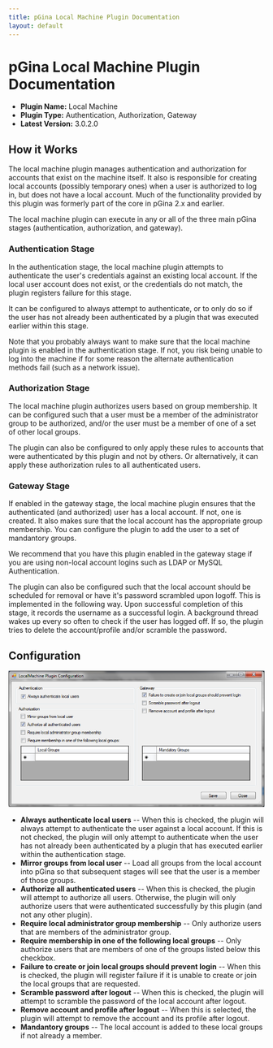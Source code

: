```yaml
---
title: pGina Local Machine Plugin Documentation
layout: default
---
```


pGina Local Machine Plugin Documentation
===================

* **Plugin Name:** Local Machine
* **Plugin Type:** Authentication, Authorization, Gateway
* **Latest Version:** 3.0.2.0

How it Works
--------------------

The local machine plugin manages authentication and authorization for accounts
that exist on the machine itself.  It also is responsible for creating local
accounts (possibly temporary ones) when a user is authorized to log in, but
does not have a local account.  Much of the functionality provided by this
plugin was formerly part of the core in pGina 2.x and earlier.

The local machine plugin can execute in any or all of the three main pGina stages
(authentication, authorization, and gateway).

### Authentication Stage

In the authentication stage, the local machine plugin attempts to authenticate
the user's credentials against an existing local account.  If the local user 
account does not exist, or the credentials do not match, the
plugin registers failure for this stage.

It can be configured to always attempt to authenticate, or to only do so 
if the user has not already been authenticated by a plugin that was 
executed earlier within this stage.

Note that you probably always want to make sure that the local machine plugin
is enabled in the authentication stage.  If not, you risk being unable to
log into the machine if for some reason the alternate authentication methods
fail (such as a network issue).

### Authorization Stage

The local machine plugin authorizes users based on group membership.  It can be 
configured such that a user must be a member of the administrator group to be
authorized, and/or the user must be a member of one of a set of other local
groups.

The plugin can also be configured to only apply these rules to accounts that
were authenticated by this plugin and not by others.  Or alternatively, it can
apply these authorization rules to all authenticated users.

### Gateway Stage

If enabled in the gateway stage, the local machine plugin ensures that the
authenticated (and authorized) user has a local account.  If not, one is created.
It also makes sure that the local account has the appropriate group membership.
You can configure the plugin to add the user to a set of mandantory groups.

We recommend that you have this plugin enabled in the gateway stage if you are using
non-local account logins such as LDAP or MySQL Authentication.

The plugin can also be configured such that the local account should be scheduled
for removal or have it's password scrambled upon logoff.  This is implemented in the
following way.  Upon successful completion of this stage, it records the username
as a successful login.  A background thread wakes up every so often to 
check if the user has logged off.  If so, the plugin tries to delete the 
account/profile and/or scramble the password.

Configuration
--------------------

![LocalMachine Plugin Configuration](images/local_machine_config.png)

* **Always authenticate local users** -- When this is checked, the plugin will always
attempt to authenticate the user against a local account.  If this is not checked, 
the plugin will only attempt to authenticate when the user has not already been
authenticated by a plugin that has executed earlier within the authentication stage.
* **Mirror groups from local user** -- Load all groups from the local account into
pGina so that subsequent stages will see that the user is a member of those groups.
* **Authorize all authenticated users** -- When this is checked, the plugin will 
attempt to authorize all users.  Otherwise, the plugin will only authorize
users that were authenticated successfully by this plugin (and not any other plugin).
* **Require local administrator group membership** -- Only authorize users that are
members of the administrator group.
* **Require membership in one of the following local groups** -- Only authorize users
that are members of one of the groups listed below this checkbox.
* **Failure to create or join local groups should prevent login** -- When this is 
checked, the plugin will register failure if it is unable to create or join the
local groups that are requested.
* **Scramble password after logout** -- When this is checked, the plugin will attempt
to scramble the password of the local account after logout.
* **Remove account and profile after logout** -- When this is selected, the plugin
will attempt to remove the account and its profile after logout.
* **Mandantory groups** -- The local account is added to these local groups if not
already a member.